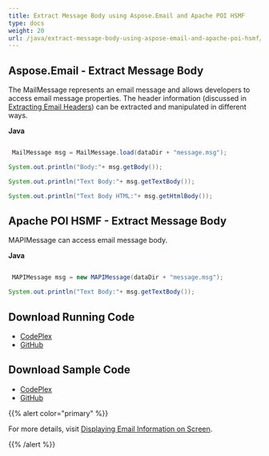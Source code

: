 ```yaml
---
title: Extract Message Body using Aspose.Email and Apache POI HSMF
type: docs
weight: 20
url: /java/extract-message-body-using-aspose-email-and-apache-poi-hsmf/
---
```


## **Aspose.Email - Extract Message Body**
The MailMessage represents an email message and allows developers to access email message properties. The header information (discussed in [Extracting Email Headers](http://www.aspose.com/docs/display/emailjava/Extracting+Email+Headers)) can be extracted and manipulated in different ways.

**Java**

```java

 MailMessage msg = MailMessage.load(dataDir + "message.msg");

System.out.println("Body:"+ msg.getBody());

System.out.println("Text Body:"+ msg.getTextBody());

System.out.println("Text Body HTML:"+ msg.getHtmlBody());

```
## **Apache POI HSMF - Extract Message Body**
MAPIMessage can access email message body.

**Java**

```java

 MAPIMessage msg = new MAPIMessage(dataDir + "message.msg");

System.out.println("Text Body:"+ msg.getTextBody());

```
## **Download Running Code**
- [CodePlex](https://archive.codeplex.com/?p=asposeemailjavaapachepoi)
- [GitHub](https://github.com/aspose-email/Aspose.Email-for-Java/releases/tag/Aspose.Email_Java_for_Apache_POI-v1.0.0)
## **Download Sample Code**
- [CodePlex](https://archive.codeplex.com/?p=asposeemailjavaapachepoi#src/main/java/com/aspose/email/examples/featurescomparison/extractor/)
- [GitHub](https://github.com/aspose-email/Aspose.Email-for-Java/tree/master/Plugins/Aspose_Email_for_Apache_POI/src/main/java/com/aspose/email/examples/featurescomparison/extractor)

{{% alert color="primary" %}} 

For more details, visit [Displaying Email Information on Screen](/email/java/display-information-in-custom-order-in-mhtml-files/).

{{% /alert %}}
